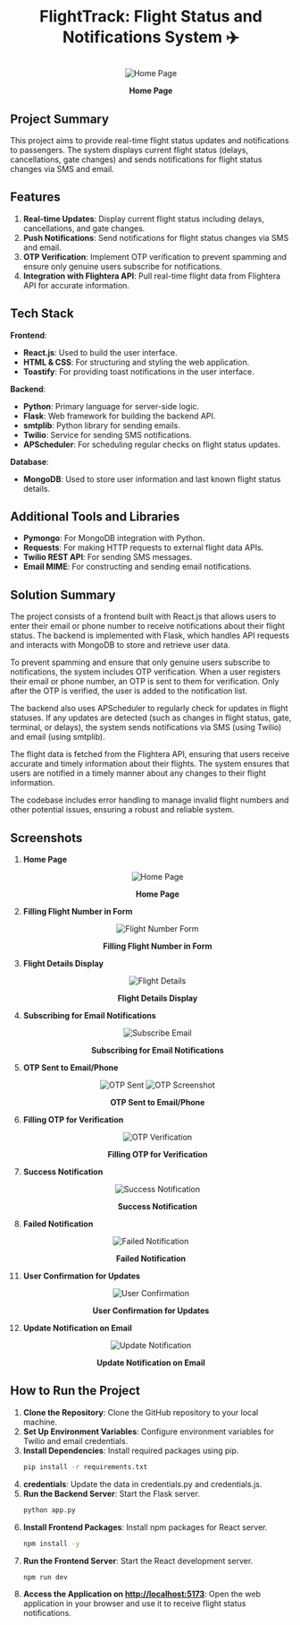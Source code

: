 # <p align="center">FlightTrack: Flight Status and Notifications System ✈️<p>
   <p align="center">
      <img src="https://github.com/user-attachments/assets/089a69c5-3705-4b4e-95e0-14e88e9e9bf9" alt="Home Page" />
   </p>
   <p align="center"><strong>Home Page</strong></p>
   
## Project Summary

This project aims to provide real-time flight status updates and notifications to passengers. The system displays current flight status (delays, cancellations, gate changes) and sends notifications for flight status changes via SMS and email.

## Features

1. **Real-time Updates**: Display current flight status including delays, cancellations, and gate changes.
2. **Push Notifications**: Send notifications for flight status changes via SMS and email.
3. **OTP Verification**: Implement OTP verification to prevent spamming and ensure only genuine users subscribe for notifications.
4. **Integration with Flightera API**: Pull real-time flight data from Flightera API for accurate information.

## Tech Stack

**Frontend**:
- **React.js**: Used to build the user interface.
- **HTML & CSS**: For structuring and styling the web application.
- **Toastify**: For providing toast notifications in the user interface.

**Backend**:
- **Python**: Primary language for server-side logic.
- **Flask**: Web framework for building the backend API.
- **smtplib**: Python library for sending emails.
- **Twilio**: Service for sending SMS notifications.
- **APScheduler**: For scheduling regular checks on flight status updates.

**Database**:
- **MongoDB**: Used to store user information and last known flight status details.

## Additional Tools and Libraries

- **Pymongo**: For MongoDB integration with Python.
- **Requests**: For making HTTP requests to external flight data APIs.
- **Twilio REST API**: For sending SMS messages.
- **Email MIME**: For constructing and sending email notifications.

## Solution Summary

The project consists of a frontend built with React.js that allows users to enter their email or phone number to receive notifications about their flight status. The backend is implemented with Flask, which handles API requests and interacts with MongoDB to store and retrieve user data.

To prevent spamming and ensure that only genuine users subscribe to notifications, the system includes OTP verification. When a user registers their email or phone number, an OTP is sent to them for verification. Only after the OTP is verified, the user is added to the notification list.

The backend also uses APScheduler to regularly check for updates in flight statuses. If any updates are detected (such as changes in flight status, gate, terminal, or delays), the system sends notifications via SMS (using Twilio) and email (using smtplib).

The flight data is fetched from the Flightera API, ensuring that users receive accurate and timely information about their flights. The system ensures that users are notified in a timely manner about any changes to their flight information.

The codebase includes error handling to manage invalid flight numbers and other potential issues, ensuring a robust and reliable system.

## Screenshots

1. **Home Page**
   <p align="center">
      <img src="https://github.com/user-attachments/assets/089a69c5-3705-4b4e-95e0-14e88e9e9bf9" alt="Home Page" />
   </p>
   <p align="center"><strong>Home Page</strong></p>

2. **Filling Flight Number in Form**
   <p align="center">
      <img src="https://github.com/user-attachments/assets/fd0ce721-ccbe-471c-9f06-fc3734ea4dce" alt="Flight Number Form" />
   </p>
   <p align="center"><strong>Filling Flight Number in Form</strong></p>

3. **Flight Details Display**
   <p align="center">
      <img src="https://github.com/user-attachments/assets/590fcb46-dfa5-42d3-9336-efae29b940f9" alt="Flight Details" />
   </p>
   <p align="center"><strong>Flight Details Display</strong></p>

4. **Subscribing for Email Notifications**
   <p align="center">
      <img src="https://github.com/user-attachments/assets/8ce99f83-0540-437f-a2fa-65cbb9ab0213" alt="Subscribe Email" />
   </p>
   <p align="center"><strong>Subscribing for Email Notifications</strong></p>

5. **OTP Sent to Email/Phone**
   <p align="center">
      <img src="https://github.com/user-attachments/assets/5876db0d-5733-47dc-baad-d23bae156f3d" alt="OTP Sent" />
      <img src="https://github.com/user-attachments/assets/0d8de760-2c6e-49c9-a846-70cc158b1889" alt="OTP Screenshot" />
   </p>
   <p align="center"><strong>OTP Sent to Email/Phone</strong></p>

7. **Filling OTP for Verification**
   <p align="center">
      <img src="https://github.com/user-attachments/assets/90ac8859-79d2-4c47-8c14-fa2e0a2683ae" alt="OTP Verification" />
   </p>
   <p align="center"><strong>Filling OTP for Verification</strong></p>

9. **Success Notification**
   <p align="center">
      <img src="https://github.com/user-attachments/assets/1a2e1245-8029-4921-b1f6-03fbcad76f9a" alt="Success Notification" />
   </p>
   <p align="center"><strong>Success Notification</strong></p>

10. **Failed Notification**
   <p align="center">
      <img src="https://github.com/user-attachments/assets/a0ef1a86-325f-426b-9cdc-4a9dccd978d7" alt="Failed Notification" />
   </p>
   <p align="center"><strong>Failed Notification</strong></p>

11. **User Confirmation for Updates**
   <p align="center">
      <img src="https://github.com/user-attachments/assets/def8ff35-8356-4687-a15a-4a88005782b9" alt="User Confirmation" />
   </p>
   <p align="center"><strong>User Confirmation for Updates</strong></p>

12. **Update Notification on Email**
   <p align="center">
      <img src="https://github.com/user-attachments/assets/414b0e70-9d02-47b6-8f13-009b3ec8b928" alt="Update Notification" />
   </p>
   <p align="center"><strong>Update Notification on Email</strong></p>


## How to Run the Project

1. **Clone the Repository**: Clone the GitHub repository to your local machine.
2. **Set Up Environment Variables**: Configure environment variables for Twilio and email credentials.
3. **Install Dependencies**: Install required packages using pip.
    ```bash
    pip install -r requirements.txt
    ```
4. **credentials**: Update the data in credentials.py and credentials.js.
5. **Run the Backend Server**: Start the Flask server.
    ```bash
    python app.py
    ```
6. **Install Frontend Packages**: Install npm packages for React server.
    ```bash
    npm install -y
    ```
5. **Run the Frontend Server**: Start the React development server.
    ```bash
    npm run dev
    ```
6. **Access the Application on [http://localhost:5173](http://localhost:5173/)**: Open the web application in your browser and use it to receive flight status notifications.
